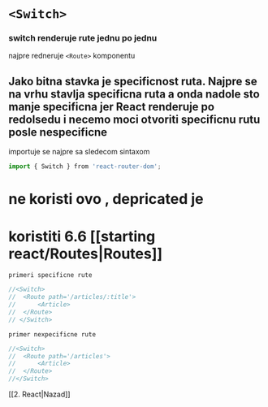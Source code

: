 # `<Switch>`
### switch renderuje rute jednu po jednu 
najpre redneruje `<Route>` komponentu
## Jako bitna stavka je specificnost ruta.  Najpre se na  vrhu stavlja specificna ruta  a onda nadole sto manje specificna  jer React renderuje po redolsedu i necemo moci otvoriti specificnu rutu posle nespecificne
importuje se najpre sa sledecom sintaxom
```jsx
import { Switch } from 'react-router-dom';
```
# ne koristi ovo , depricated je
# koristiti 6.6 [[starting react/Routes|Routes]]
`primeri specificne rute`
```jsx
//<Switch>
//	<Route path='/articles/:title'>
//		<Article>
//	</Route>
// </Switch>
```

`primer nexpecificne rute`
```jsx
//<Switch>
//	<Route path='/articles'>
//		<Article>
//	</Route>
//</Switch>
```



[[2. React|Nazad]]

